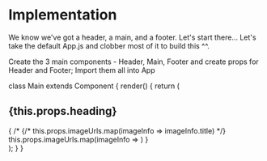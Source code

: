 # Implementation

We know we've got a header, a main, and a footer. Let's start there...
Let's take the default App.js and clobber most of it to build this ^^.

Create the 3 main components - Header, Main, Footer and create props for Header and Footer;
Import them all into App


class Main extends Component {
    render() {
      return (
        <div>
          <h2>{this.props.heading}</h2>
          {
           /* {/* this.props.imageUrls.map(imageInfo => imageInfo.title) */}
            this.props.imageUrls.map(imageInfo => <HornedBeast info={imageInfo} />)
          }
        </div>
      );
    }
  }